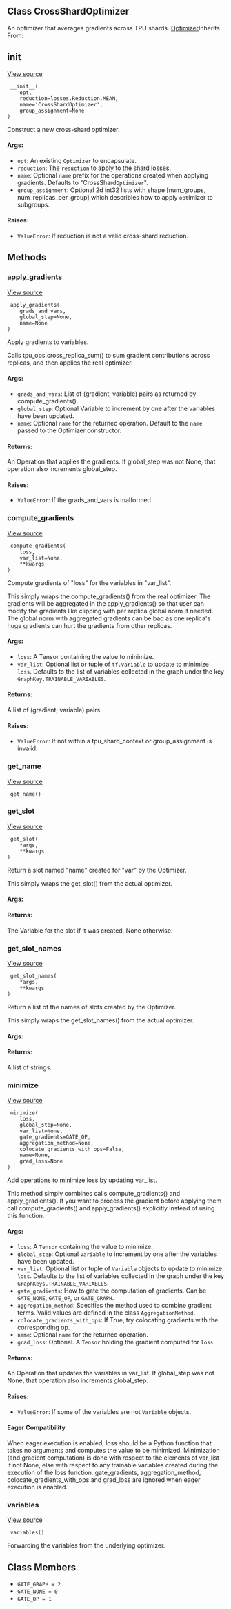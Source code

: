 ## Class CrossShardOptimizer

An optimizer that averages gradients across TPU shards.
[Optimizer](https://www.tensorflow.org/api_docs/python/tf/compat/v1/train/Optimizer)Inherits From: 

## __init__
[View source](https://github.com/tensorflow/tensorflow/blob/r2.0/tensorflow/python/tpu/tpu_optimizer.py#L37-L70)


```
 __init__(
    opt,
    reduction=losses.Reduction.MEAN,
    name='CrossShardOptimizer',
    group_assignment=None
)
```

Construct a new cross-shard optimizer.
#### Args:
- `opt`: An existing `Optimizer` to encapsulate.
- `reduction`: The `reduction` to apply to the shard losses.
- `name`: Optional `name` prefix for the operations created when applying gradients. Defaults to "CrossShard`Optimizer`".
- `group_assignment`: Optional 2d int32 lists with shape [num_groups, num_replicas_per_group] which describles how to apply `opt`imizer to subgroups.
#### Raises:
- `ValueError`: If reduction is not a valid cross-shard reduction.
## Methods
### apply_gradients
[View source](https://github.com/tensorflow/tensorflow/blob/r2.0/tensorflow/python/tpu/tpu_optimizer.py#L153-L182)


```
 apply_gradients(
    grads_and_vars,
    global_step=None,
    name=None
)
```

Apply gradients to variables.

Calls tpu_ops.cross_replica_sum() to sum gradient contributions across replicas, and then applies the real optimizer.
#### Args:
- `grads_and_vars`: List of (gradient, variable) pairs as returned by compute_gradients().
- `global_step`: Optional Variable to increment by one after the variables have been updated.
- `name`: Optional `name` for the returned operation. Default to the `name` passed to the Optimizer constructor.
#### Returns:

An Operation that applies the gradients. If global_step was not None, that operation also increments global_step.
#### Raises:
- `ValueError`: If the grads_and_vars is malformed.
### compute_gradients
[View source](https://github.com/tensorflow/tensorflow/blob/r2.0/tensorflow/python/tpu/tpu_optimizer.py#L111-L151)


```
 compute_gradients(
    loss,
    var_list=None,
    **kwargs
)
```

Compute gradients of "loss" for the variables in "var_list".

This simply wraps the compute_gradients() from the real optimizer. The gradients will be aggregated in the apply_gradients() so that user can modify the gradients like clipping with per replica global norm if needed. The global norm with aggregated gradients can be bad as one replica's huge gradients can hurt the gradients from other replicas.
#### Args:
- `loss`: A Tensor containing the value to minimize.
- `var_list`: Optional list or tuple of `tf.Variable` to update to minimize `loss`. Defaults to the list of variables collected in the graph under the key `GraphKey.TRAINABLE_VARIABLES`.
#### Returns:

A list of (gradient, variable) pairs.
#### Raises:
- `ValueError`: If not within a tpu_shard_context or group_assignment is invalid.
### get_name
[View source](https://github.com/tensorflow/tensorflow/blob/r2.0/tensorflow/python/training/optimizer.py#L352-L353)


```
 get_name()
```
### get_slot
[View source](https://github.com/tensorflow/tensorflow/blob/r2.0/tensorflow/python/tpu/tpu_optimizer.py#L184-L196)


```
 get_slot(
    *args,
    **kwargs
)
```

Return a slot named "name" created for "var" by the Optimizer.

This simply wraps the get_slot() from the actual optimizer.
#### Args:
#### Returns:

The Variable for the slot if it was created, None otherwise.
### get_slot_names
[View source](https://github.com/tensorflow/tensorflow/blob/r2.0/tensorflow/python/tpu/tpu_optimizer.py#L198-L210)


```
 get_slot_names(
    *args,
    **kwargs
)
```

Return a list of the names of slots created by the Optimizer.

This simply wraps the get_slot_names() from the actual optimizer.
#### Args:
#### Returns:

A list of strings.
### minimize
[View source](https://github.com/tensorflow/tensorflow/blob/r2.0/tensorflow/python/training/optimizer.py#L355-L413)


```
 minimize(
    loss,
    global_step=None,
    var_list=None,
    gate_gradients=GATE_OP,
    aggregation_method=None,
    colocate_gradients_with_ops=False,
    name=None,
    grad_loss=None
)
```

Add operations to minimize loss by updating var_list.

This method simply combines calls compute_gradients() and apply_gradients(). If you want to process the gradient before applying them call compute_gradients() and apply_gradients() explicitly instead of using this function.
#### Args:
- `loss`: A `Tensor` containing the value to minimize.
- `global_step`: Optional `Variable` to increment by one after the variables have been updated.
- `var_list`: Optional list or tuple of `Variable` objects to update to minimize `loss`. Defaults to the list of variables collected in the graph under the key `GraphKeys.TRAINABLE_VARIABLES`.
- `gate_gradients`: How to gate the computation of gradients. Can be `GATE_NONE`, `GATE_OP`, or `GATE_GRAPH`.
- `aggregation_method`: Specifies the method used to combine gradient terms. Valid values are defined in the class `AggregationMethod`.
- `colocate_gradients_with_ops`: If True, try colocating gradients with the corresponding op.
- `name`: Optional `name` for the returned operation.
- `grad_loss`: Optional. A `Tensor` holding the gradient computed for `loss`.
#### Returns:

An Operation that updates the variables in var_list. If global_step was not None, that operation also increments global_step.
#### Raises:
- `ValueError`: If some of the variables are not `Variable` objects.
#### Eager Compatibility

When eager execution is enabled, loss should be a Python function that takes no arguments and computes the value to be minimized. Minimization (and gradient computation) is done with respect to the elements of var_list if not None, else with respect to any trainable variables created during the execution of the loss function. gate_gradients, aggregation_method, colocate_gradients_with_ops and grad_loss are ignored when eager execution is enabled.
### variables
[View source](https://github.com/tensorflow/tensorflow/blob/r2.0/tensorflow/python/tpu/tpu_optimizer.py#L212-L214)


```
 variables()
```

Forwarding the variables from the underlying optimizer.
## Class Members
- `GATE_GRAPH = 2`
- `GATE_NONE = 0`
- `GATE_OP = 1`
